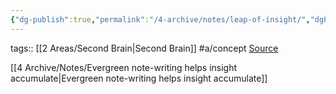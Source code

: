 ```yaml
---
{"dg-publish":true,"permalink":"/4-archive/notes/leap-of-insight/","dgPassFrontmatter":true}
---
```


tags:: [[2 Areas/Second Brain\|Second Brain]] #a/concept
[Source](https://notes.andymatuschak.org/zSn7SX7yMtnh1ZCQEG44TJoxrH7Udpm9oeEm)

[[4 Archive/Notes/Evergreen note-writing helps insight accumulate\|Evergreen note-writing helps insight accumulate]]